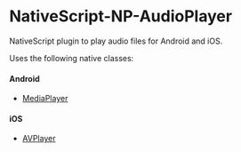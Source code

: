 # NativeScript-NP-AudioPlayer
NativeScript plugin to play audio files for Android and iOS.

Uses the following native classes:

#### Android

* [MediaPlayer](http://developer.android.com/reference/android/media/MediaPlayer.html)

#### iOS

* [AVPlayer](https://developer.apple.com/reference/avfoundation/avplayer)